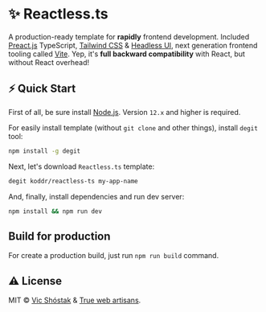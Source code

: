 # ✨ Reactless.ts

A production-ready template for **rapidly** frontend development. Included [Preact.js](https://preactjs.com/) TypeScript, [Tailwind CSS](https://tailwindcss.com/) & [Headless UI](https://headlessui.dev/), next generation frontend tooling called [Vite](https://vitejs.dev/). Yep, it's **full backward compatibility** with React, but without React overhead!

## ⚡️ Quick Start

First of all, be sure install [Node.js](https://nodejs.org/en/). Version `12.x` and higher is required.

For easily install template (without `git clone` and other things), install `degit` tool:

```bash
npm install -g degit
```

Next, let's download `Reactless.ts` template:

```bash
degit koddr/reactless-ts my-app-name
```

And, finally, install dependencies and run dev server:

```bash
npm install && npm run dev
```

## Build for production

For create a production build, just run `npm run build` command.

## ⚠️ License

MIT &copy; [Vic Shóstak](https://shostak.dev/) & [True web artisans](https://1wa.co/).
